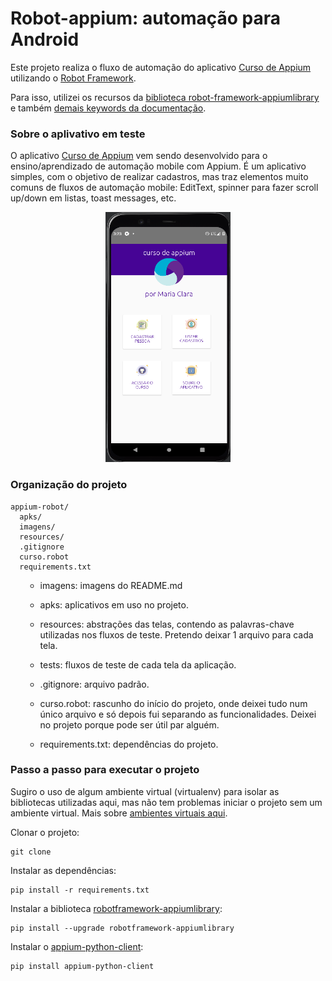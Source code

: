 # Robot-appium: automação para Android

Este projeto realiza o fluxo de automação do aplicativo [Curso de Appium](https://github.com/clarabez/appium-android-app) utilizando o [Robot Framework](https://robotframework.org/robotframework/).

Para isso, utilizei os recursos da [biblioteca robot-framework-appiumlibrary](https://github.com/serhatbolsu/robotframework-appiumlibrary) e também [demais keywords da documentação](http://serhatbolsu.github.io/robotframework-appiumlibrary/AppiumLibrary.html).

### Sobre o aplivativo em teste

O aplicativo [Curso de Appium](https://github.com/clarabez/appium-android-app) vem sendo desenvolvido para o ensino/aprendizado de automação mobile com Appium. É um aplicativo simples, com o objetivo de realizar cadastros, mas traz elementos muito comuns de fluxos de automação mobile: EditText, spinner para fazer scroll up/down em listas, toast messages, etc.

<div align="center">
<img src="imagens/tela_principal_app.png" width="200" height="400">
</div>


### Organização do projeto

````
appium-robot/
  apks/
  imagens/
  resources/
  .gitignore
  curso.robot
  requirements.txt
````

<ul>

- imagens: imagens do README.md

- apks: aplicativos em uso no projeto.
- resources: abstrações das telas, contendo as palavras-chave utilizadas nos fluxos de teste. Pretendo deixar 1 arquivo para cada tela.
- tests: fluxos de teste de cada tela da aplicação.
- .gitignore: arquivo padrão.
- curso.robot: rascunho do início do projeto, onde deixei tudo num único arquivo e só depois fui separando as funcionalidades. Deixei no projeto porque pode ser útil par alguém.
- requirements.txt: dependências do projeto.
</ul>

### Passo a passo para executar o projeto

Sugiro o uso de algum ambiente virtual (virtualenv) para isolar as bibliotecas utilizadas aqui, mas não tem problemas iniciar o projeto sem um ambiente virtual. Mais sobre [ambientes virtuais aqui](https://realpython.com/lessons/creating-virtual-environment/).


Clonar o projeto:
```
git clone 
```

Instalar as dependências:
```
pip install -r requirements.txt
```

Instalar a biblioteca [robotframework-appiumlibrary](http://serhatbolsu.github.io/robotframework-appiumlibrary/AppiumLibrary.html):
```
pip install --upgrade robotframework-appiumlibrary
```

Instalar o [appium-python-client](https://pypi.org/project/Appium-Python-Client/):
```
pip install appium-python-client
```